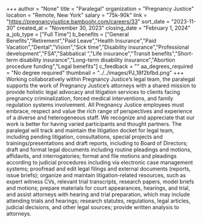 +++
author = "None"
title = "Paralegal"
organization = "Pregnancy Justice"
location = "Remote, New York"
salary = "75k-90k"
link = "https://pregnancyjustice.bamboohr.com/careers/33"
sort_date = "2023-11-30"
created_at = "November 30, 2023"
closing_date = "February 1, 2024"
a_job_type = ["Full Time"]
b_benefits = ["General Benefits","Retirement","Paid Leave","Health Insurance","Paid Vacation","Dental","Vision","Sick time","Disability insurance","Professional development","FSA","Sabbatical ","Life insurance","Transit benefits","Short-term disability insurance","Long-term disability insurance","Abortion procedure funding","Legal benefits"]
c_feedback = ""
aa_degrees_required = "No degree required"
thumbnail = "../../images/PJ_18f2bfbd.png"
+++
Working collaboratively within Pregnancy Justice’s legal team, the paralegal supports the work of Pregnancy Justice’s attorneys with a shared mission to provide holistic legal advocacy and litigation services to clients facing pregnancy criminalization, forced medical interventions, and family regulation systems involvement. All Pregnancy Justice employees must embrace, respect and value the rich range of perspectives and experience of a diverse and heterogeneous staff. We recognize and appreciate that our work is better for having varied participants and thought partners. The paralegal will track and maintain the litigation docket for legal team, including pending litigation, consultations, special projects and trainings/presentations and draft reports, including to Board of Directors; draft and format legal documents including routine pleadings and motions, affidavits, and interrogatories; format and file motions and pleadings according to judicial procedures including via electronic case management systems; proofread and edit legal filings and external documents (reports, issue briefs); organize and maintain litigation-related resources, such as expert witness CVs, relevant trial transcripts, research papers, model briefs and motions; prepare materials for court appearances, hearings, and trial, and assist attorneys with hearing and trial preparation, which may include attending trials and hearings; research statutes, regulations, legal articles, judicial decisions, and other legal sources; provide written analysis to attorneys.